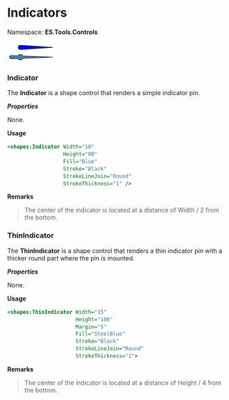 # Indicators

Namespace: **ES.Tools.Controls**

![Indicators example](Images/Indicators.png "Indicators")

### Indicator

The **Indicator** is a shape control that renders a simple indicator pin.

***Properties***

None.

**Usage**

``` XML
<shapes:Indicator Width="10"
                  Height="80"
                  Fill="Blue"
                  Stroke="Black"
                  StrokeLineJoin="Round"
                  StrokeThickness="1" />
```

**Remarks**
> The center of the indicator is located at a distance of Width / 2 from the bottom.

### ThinIndicator

The **ThinIndicator** is a shape control that renders a thin indicator pin with a thicker round part where the pin is mounted.

***Properties***

None.

**Usage**

``` XML
<shapes:ThinIndicator Width="15"
                      Height="100"
                      Margin="5"
                      Fill="SteelBlue"
                      Stroke="Black"
                      StrokeLineJoin="Round"
                      StrokeThickness="1">
```

**Remarks**
> The center of the indicator is located at a distance of Height / 4 from the bottom.
